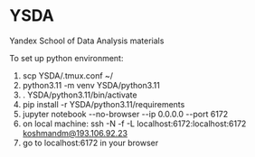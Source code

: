 # YSDA
Yandex School of Data Analysis materials 

To set up python environment:
1. scp YSDA/.tmux.conf ~/
2. python3.11 -m venv YSDA/python3.11
3. . YSDA/python3.11/bin/activate
4. pip install -r YSDA/python3.11/requirements
5. jupyter notebook --no-browser --ip 0.0.0.0 --port 6172
6. on local machine:
    ssh -N -f -L localhost:6172:localhost:6172 koshmandm@193.106.92.23
7. go to localhost:6172 in your browser
